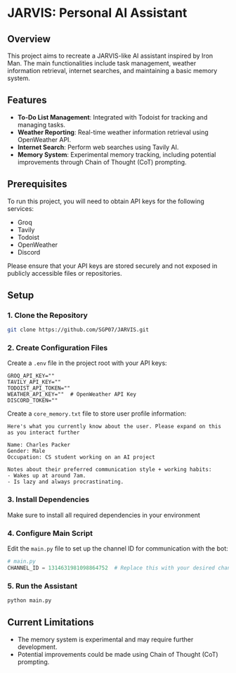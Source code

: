 # JARVIS: Personal AI Assistant

## Overview
This project aims to recreate a JARVIS-like AI assistant inspired by Iron Man. The main functionalities include task management, weather information retrieval, internet searches, and maintaining a basic memory system.

## Features
- **To-Do List Management**: Integrated with Todoist for tracking and managing tasks.
- **Weather Reporting**: Real-time weather information retrieval using OpenWeather API.
- **Internet Search**: Perform web searches using Tavily AI.
- **Memory System**: Experimental memory tracking, including potential improvements through Chain of Thought (CoT) prompting.

## Prerequisites
To run this project, you will need to obtain API keys for the following services:
- Groq
- Tavily
- Todoist
- OpenWeather
- Discord

Please ensure that your API keys are stored securely and not exposed in publicly accessible files or repositories.

## Setup

### 1. Clone the Repository
```bash
git clone https://github.com/SGP07/JARVIS.git
```

### 2. Create Configuration Files

Create a `.env` file in the project root with your API keys:
```
GROQ_API_KEY=""
TAVILY_API_KEY=""
TODOIST_API_TOKEN=""
WEATHER_API_KEY=""  # OpenWeather API Key
DISCORD_TOKEN=""
```

Create a `core_memory.txt` file to store user profile information:
```
Here's what you currently know about the user. Please expand on this as you interact further

Name: Charles Packer
Gender: Male
Occupation: CS student working on an AI project

Notes about their preferred communication style + working habits:
- Wakes up at around 7am.
- Is lazy and always procrastinating.
```

### 3. Install Dependencies
Make sure to install all required dependencies in your environment


### 4. Configure Main Script

Edit the `main.py` file to set up the channel ID for communication with the bot:
```python
# main.py
CHANNEL_ID = 1314631981098864752  # Replace this with your desired channel ID
```

### 5. Run the Assistant
```bash
python main.py
```

## Current Limitations
- The memory system is experimental and may require further development.
- Potential improvements could be made using Chain of Thought (CoT) prompting.
